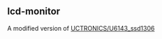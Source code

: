 lcd-monitor
-----------

A modified version of [UCTRONICS/U6143_ssd1306](https://github.com/UCTRONICS/U6143_ssd1306)

